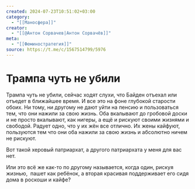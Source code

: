 ```yaml
---
created: 2024-07-23T10:51:02+03:00
category:
  - "[[Маносфера]]"
creator:
  - "[[@Антон Сорвачев|Антон Сорвачёв]]"
meta:
  - "[[Феминостратегия]]"
source: https://t.me/c/1567514799/5976
---
```


# Трампа чуть не убили

Трампа чуть не убили, сейчас ходят слухи, что Байден отъехал или отъедет в ближайшее время. И все это на фоне глубокой старости обоих. Ни тому, ни другому не дают уйти на пенсию и пользоваться тем, что они нажили за свою жизнь. Оба вкалывают до гробовой доски и не просто вкалывают, как нигеры, а ещё и рискуют своими жизнями и свободой. Радует одно, что у их жён все отлично. Их жены кайфуют, пользуются тем что они оба нажили за свою жизнь и абсолютно ничем не рискуют.  
  
Вот такой херовый патриархат, а другого патриархата у меня для вас нет.  
  
Или это всë же как-то по другому называется, когда один, рискуя жизнью,  пашет как ребёнок, а вторая красивая поддерживает его сидя дома в роскоши и кайфе?